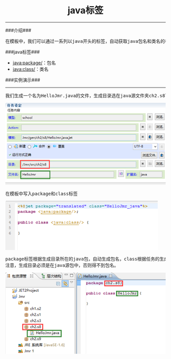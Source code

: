 # <div align="center">java标签</div> #

----------

###介绍###

<pre>
在模板中，我们可以通过一系列以java开头的标签，自动获取java包名和类名的标签。
</pre>


###java标签###

* <a href="tag-java-package.html"><java:package/></a>：包名
* <a href="tag-java-class.html"><java:class/></a>：类名

###实例演示###

----------

<pre>
我们生成一个名为HelloJmr.java的文件，生成目录选在java源文件夹ch2.s8下。
</pre>

![](image/tag_java_task.png)

<pre>
在模板中写入package和class标签
</pre>

![](image/tag_java_template.png)

<pre>
package标签根据生成目录所在的java包，自动生成包名，class根据任务的生成文件名自动生成类名。
注意，生成目录必须是在java源包中，否则得不到包名。
</pre>

![](image/tag_java_result.png)